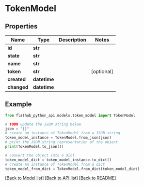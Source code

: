 # TokenModel


## Properties

Name | Type | Description | Notes
------------ | ------------- | ------------- | -------------
**id** | **str** |  | 
**state** | **str** |  | 
**name** | **str** |  | 
**token** | **str** |  | [optional] 
**created** | **datetime** |  | 
**changed** | **datetime** |  | 

## Example

```python
from flathub_python_api.models.token_model import TokenModel

# TODO update the JSON string below
json = "{}"
# create an instance of TokenModel from a JSON string
token_model_instance = TokenModel.from_json(json)
# print the JSON string representation of the object
print(TokenModel.to_json())

# convert the object into a dict
token_model_dict = token_model_instance.to_dict()
# create an instance of TokenModel from a dict
token_model_from_dict = TokenModel.from_dict(token_model_dict)
```
[[Back to Model list]](../README.md#documentation-for-models) [[Back to API list]](../README.md#documentation-for-api-endpoints) [[Back to README]](../README.md)


